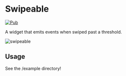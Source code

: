 # Swipeable

[![Pub](https://img.shields.io/pub/v/swipeable.svg)](https://pub.dartlang.org/packages/swipeable)


A widget that emits events when swiped past a threshold.

![swipeable](https://github.com/johnpryan/swipeable/raw/master/doc/swipeable.png)

## Usage

See the /example directory!
